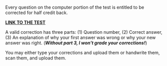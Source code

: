 Every question on the computer portion of the test is entitled to be corrected for half credit back.  
  
**[LINK TO THE TEST](https://avon.schoology.com/assignment/4745402916/)**  
  
A valid correction has three parts: (1) Question number, (2) Correct answer, (3) An explanation of why your first answer was wrong or why your new answer was right. (_**Without part 3, I won't grade your corrections!**_)  
  
You may either type your corrections and upload them or handwrite them, scan them, and upload them.
<!--stackedit_data:
eyJoaXN0b3J5IjpbLTg1NjcxNTY5NSwtNDg0MjYzODYsLTE1MT
I3MzM4MTRdfQ==
-->